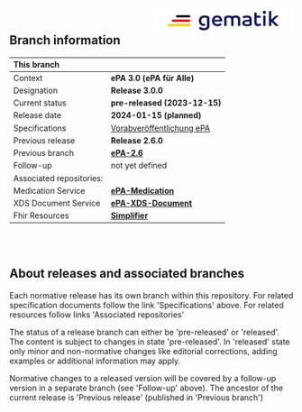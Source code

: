<img align="right" width="250" height="47" src="images/Gematik_Logo_Flag_With_Background.png"/> <br/>    

## Branch information

|This branch||
|:----|----|
| Context| __ePA 3.0 (ePA für Alle)__|
| Designation  | __Release 3.0.0__  |
| Current status | __pre-released (2023-12-15)__      |
| Release date   | __2024-01-15 (planned)__    |
| Specifications| [Vorabveröffentlichung ePA](https://fachportal.gematik.de/schnelleinstieg/downloadcenter/vorabveroeffentlichungen#c8090)|
| Previous release| __Release 2.6.0__|
| Previous branch | [**ePA-2.6**](https://github.com/gematik/api-ePA/tree/ePA-2.6)|
| Follow-up | not yet defined |
| Associated repositories:||
| Medication Service | [**ePA-Medication**](https://github.com/gematik/epa-medication/tree/ePA-3.0) |
| XDS Document Service | [**ePA-XDS-Document**](https://github.com/gematik/epa-xds-document/tree/ePA-3.0) |
| Fhir Resources | [**Simplifier**](https://simplifier.net/) |

</br>
</br>

## About releases and associated branches
Each normative release has its own branch within this repository.
For related specification documents follow the link 'Specifications' above. For related resources follow links 'Associated repositories'

The status of a release branch can either be 'pre-released' or 'released'. The content is subject to changes in state 'pre-released'. In 'released' state only minor and non-normative changes like editorial corrections, adding examples or additional information may apply.

Normative changes to a released version will be covered by a follow-up version in a separate branch (see 'Follow-up' above). The ancestor of the current release is 'Previous release' (published in 'Previous branch')

